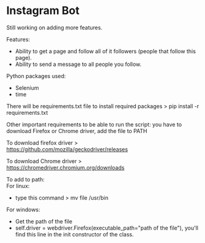 # Instagram Bot

Still working on adding more features.

Features:
- Ability to get a page and follow all of it followers (people that follow this page).
- Ability to send a message to all people you follow.

Python packages used:
- Selenium
- time

There will be requirements.txt file to install required packages > pip install -r requirements.txt

Other important requirements to be able to run the script: you have to download Firefox or Chrome driver, add the file to PATH

To download firefox driver > https://github.com/mozilla/geckodriver/releases

To download Chrome driver > https://chromedriver.chromium.org/downloads

To add to path:\
For linux:
- type this command > mv file /usr/bin

For windows:
- Get the path of the file
- self.driver = webdriver.Firefox(executable_path="path of the file"), you'll find this line in the init constructor of the class.

